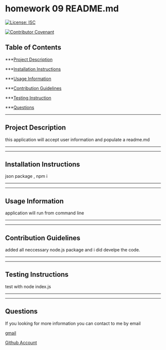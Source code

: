 

 # homework 09 README.md

[![License: ISC](https://img.shields.io/badge/License-ISC-blue.svg)](https://opensource.org/licenses/ISC)

[![Contributor Covenant](https://img.shields.io/badge/Contributor%20Covenant-v2.0%20adopted-ff69b4.svg)](https://www.contributor-covenant.org/version/2/0/code_of_conduct/)


## Table of Contents 

***[Project Description](#project-description)

***[Installation Instructions](#installation-instructions)

***[Usage Information](#usage-information)

***[Contribution Guidelines](#contribution-guidelines)

***[Testing Instruction](#testing-instructions)

***[Questions](#questions)


_______________________

## Project Description 

this application will accept user information and populate a readme.md 
_______________________


_____________________________

## Installation Instructions 

json package , npm i
_______________________


____________________

## Usage Information 

application will run from command line 
_______________________


__________________________

## Contribution Guidelines 

added all neccessary node.js package and i did develpe the code.
_______________________


_______________________

## Testing Instructions 

test with node index.js
_______________________


______________

## Questions 

If you looking for more information you can contact to me by email  

[gmail ](https://mail.google.com/behnoosh.mahmoodi@gmail.com )

[Github Account](https://www.Github.com/behnoosh93)
